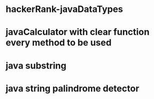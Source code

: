 # hackerRank-javaDataTypes
# javaCalculator with clear function every method to be used
#
# java substring 

# java string palindrome detector